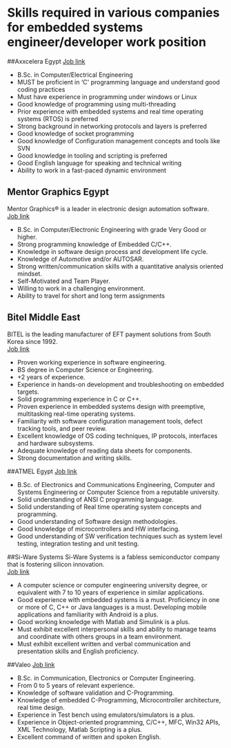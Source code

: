 # Skills  required  in various companies for embedded systems engineer/developer work position #

##Axxcelera Egypt
[Job link](http://www.axxceleraegypt.com/wp-content/job-descriptions/Embedded-Software-Engineers-Stack.pdf)
- B.Sc. in Computer/Electrical Engineering
- MUST be proficient in ‘C' programming language and understand good coding
practices
- Must have experience in programming under windows or Linux
- Good knowledge of programming using multi-threading
- Prior experience with embedded systems and real time operating systems
(RTOS) is preferred
- Strong background in networking protocols and layers is preferred
- Good knowledge of socket programming
- Good knowledge of Configuration management concepts and tools like SVN
- Good knowledge in tooling and scripting is preferred
- Good English language for speaking and technical writing
- Ability to work in a fast-paced dynamic environment

## Mentor Graphics Egypt
Mentor Graphics® is a leader in electronic design automation software.  
[Job link](https://www.linkedin.com/jobs2/view/87861848?refId=8ceccc6c-848c-49b1-85eb-b3f0f6ddd50f&trk=jobs_home_click_jymbii)
- B.Sc. in Computer/Electronic Engineering with grade Very Good or higher.
- Strong programming knowledge of Embedded C/C++.
- Knowledge in software design process and development life cycle.
- Knowledge of Automotive and/or AUTOSAR.
- Strong written/communication skills with a quantitative analysis oriented mindset. 
- Self-Motivated and Team Player.
- Willing to work in a challenging environment.
- Ability to travel for short and long term assignments

## Bitel Middle East
BITEL is the leading manufacturer of EFT payment solutions from South Korea since 1992.  
[Job link](https://www.linkedin.com/pulse/bitel-middle-east-hiring-mahmoud-swedan)

- Proven working experience in software engineering.
- BS degree in Computer Science or Engineering.
- +2 years of experience.
- Experience in hands-on development and troubleshooting on embedded targets.
- Solid programming experience in C or C++.
- Proven experience in embedded systems design with preemptive, multitasking real-time operating systems.
- Familiarity with software configuration management tools, defect tracking tools, and peer review.
- Excellent knowledge of OS coding techniques, IP protocols, interfaces and hardware subsystems.
- Adequate knowledge of reading data sheets for components.
- Strong documentation and writing skills.

##ATMEL Egypt
[Job link](https://www.linkedin.com/pulse/atmel-egypt-hiring-adham-abozaeid-6075037448524615680)

- B.Sc. of Electronics and Communications Engineering, Computer and Systems Engineering or Computer Science from a reputable university.
- Solid understanding of ANSI C programming language.
- Solid understanding of Real time operating system concepts and programming.
- Good understanding of Software design methodologies.
- Good knowledge of microcontrollers and HW interfacing.
- Good understanding of SW verification techniques such as system level testing, integration testing and unit testing.

##Si-Ware Systems
Si-Ware Systems is a fabless semiconductor company that is fostering silicon innovation.  
[Job link](http://www.si-ware.com/careers/)

- A computer science or computer engineering university degree, or equivalent with 7 to 10 years of experience in similar applications.
- Good experience with embedded systems is a must.
Proficiency in one or more of C, C++ or Java languages is a must. Developing mobile applications and familiarity with Android is a plus.
- Good working knowledge with Matlab and Simulink is a plus.
- Must exhibit excellent interpersonal skills and ability to manage teams and coordinate with others groups in a team environment.
- Must exhibit excellent written and verbal communication and presentation skills and English proficiency.

##Valeo
[Job link](http://vias-egypt-careers.com/ViewJobs.aspx)

- B.Sc. in Communication, Electronics or Computer Engineering.
- From 0 to 5 years of relevant experience.
- Knowledge of software validation and C-Programming.
- Knowledge of embedded C-Programming, Microcontroller architecture, real time design.
- Experience in Test bench using emulators/simulators is a plus.
- Experience in Object-oriented programming, C/C++, MFC, Win32 APIs, XML Technology, Matlab Scripting is a plus.
- Excellent command of written and spoken English.
